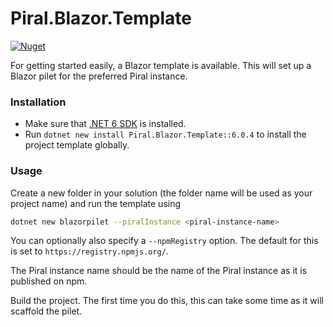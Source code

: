# Piral.Blazor.Template

[![Nuget](https://img.shields.io/badge/nuget-v6.0.4-blue)](https://www.nuget.org/packages/Piral.Blazor.Template/6.0.4)

For getting started easily, a Blazor template is available. This will set up a Blazor pilet for the preferred Piral instance.

### Installation

- Make sure that [.NET 6 SDK](https://dotnet.microsoft.com/download/dotnet/6.0) is installed.
- Run `dotnet new install Piral.Blazor.Template::6.0.4` to install the project template globally.

### Usage

Create a new folder in your solution (the folder name will be used as your project name) and run the template using

```sh
dotnet new blazorpilet --piralInstance <piral-instance-name>
```

You can optionally also specify a `--npmRegistry` option. The default for this is set to `https://registry.npmjs.org/`.

The Piral instance name should be the name of the Piral instance as it is published on npm.

Build the project. The first time you do this, this can take some time as it will scaffold the pilet.
